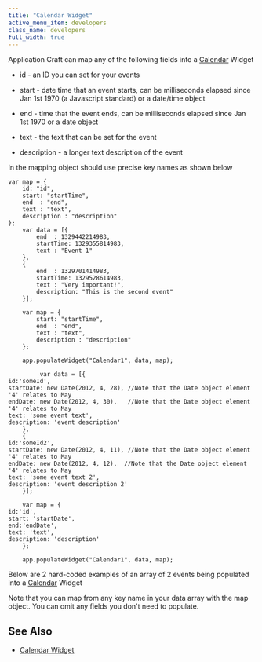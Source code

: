 ```yaml
---
title: "Calendar Widget"
active_menu_item: developers
class_name: developers
full_width: true
---
```



Application Craft can map any of the following fields into a [Calendar](../../../../widget-properties-events/advanced/calendar) Widget

 - id - an ID you can set for your events

 - start - date time that an event starts, can be milliseconds elapsed since Jan 1st 1970 (a Javascript standard) or a date/time object

 - end - time that the event ends, can be milliseconds elapsed since Jan 1st 1970 or a date object

 - text - the text that can be set for the event

 - description - a longer text description of the event

In the mapping object should use precise key names as shown below

    var map = {
        id: "id",
        start: "startTime",
        end  : "end",
        text : "text",
        description : "description"
    };
        var data = [{
            end  : 1329442214983,
            startTime: 1329355814983,
            text : "Event 1"
        },
        {
            end  : 1329701414983,
            startTime: 1329528614983,
            text : "Very important!",
            description: "This is the second event"
        }];
        
        var map = {
            start: "startTime",
            end  : "end",
            text : "text",
            description : "description"
        };
        
        app.populateWidget("Calendar1", data, map);
     
             var data = [{
    id:'someId',  
    startDate: new Date(2012, 4, 28), //Note that the Date object element '4' relates to May
    endDate: new Date(2012, 4, 30),   //Note that the Date object element '4' relates to May
    text: 'some event text', 
    description: 'event description'
        },
        {
    id:'someId2', 
    startDate: new Date(2012, 4, 11), //Note that the Date object element '4' relates to May
    endDate: new Date(2012, 4, 12),  //Note that the Date object element '4' relates to May
    text: 'some event text 2', 
    description: 'event description 2'
        }];
         
        var map = {
    id:'id', 
    start: 'startDate', 
    end:'endDate', 
    text: 'text', 
    description: 'description'
        };
         
        app.populateWidget("Calendar1", data, map);
   

Below are 2 hard-coded examples of an array of 2 events being populated into a [Calendar](../../../../widget-properties-events/advanced/calendar) Widget

Note that you can map from any key name in your data array with the map object. You can omit any fields you don't need to populate.

## **See Also**

 - [Calendar Widget](../../../../product-guide/advanced-important-widgets/calendar-widget/)

